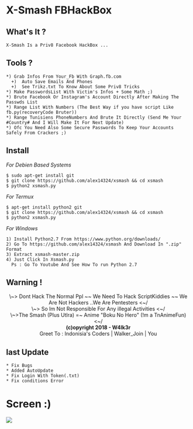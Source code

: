# X-Smash FBHackBox
<!--Hello Again ^^!-->
**What's It ?**
----------

```
X-Smash Is a Priv8 Facebook HackBox ...
```
**Tools ?**
----------
```
*) Grab Infos From Your_Fb With Graph.fb.com
  +)  Auto Save Emails And Phones
  +)  See Trikz.txt To Know About Some Priv8 Tricks 
*) Make PasswordsList With Victim's Infos + Some Math ;)
*) Brute Facebook Or Instagram's Account Directly After Making The Passwds List
*) Range List With Numbers (The Best Way if you have script Like fb.py(recoveryCode Bruter))
*) Range Tunisiens PhoneNumbers And Brute It Directly (Send Me Your #Country# And I Will Make It For Next Update)
*) Ofc You Need Also Some Secure Passwords To Keep Your Accounts Safely From Crackers ;)
```
**Install**
----------
*For Debien Based Systems*
```
$ sudo apt-get install git
$ git clone https://github.com/alex14324/xsmash && cd xsmash
$ python2 xsmash.py
```
*For Termux*
```
$ apt-get install python2 git
$ git clone https://github.com/alex14324/xsmash && cd xsmash
$ python2 xsmash.py
```
*For Windows*
```
1) Install Python2.7 From https://www.python.org/downloads/
2) Go To https://github.com/alex14324/xsmash And Download In ".zip" Format
3) Extract xsmash-master.zip 
4) Just Click In Xsmash.py 
  Ps : Go To Youtube And See How To run Python 2.7
```
**Warning !**
----------
<center> \~> Dont Hack The Normal Ppl ~~ We Need To Hack ScriptKiddies ~~ We Are Not Hackers ..We Are Pentesters <~/
<br> \~> So Im Not Responsible For Any illegal Activities <~/<br> \~>The Smash (Plus Utlra) =~ Anime "Boku No Hero" (!m a TnAnimeFun) <~/ <br>
<b>            (c)opyright 2018 - W4lk3r </b><br>            Greet To : Indonisia's Coders | Walker_Join | You<br>
</center>

**last Update**
----------
```
* Fix Bugs
* Added AutoUpdate
* Fix Login With Token(.txt)
* Fix conditions Error
```
# Screen :)
<img src='https://raw.githubusercontent.com/m4rktn/xsmash/master/screen.png'>
